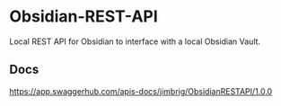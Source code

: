 # Obsidian-REST-API

Local REST API for Obsidian to interface with a local Obsidian Vault.

## Docs

https://app.swaggerhub.com/apis-docs/jimbrig/ObsidianRESTAPI/1.0.0
